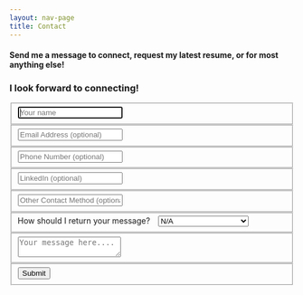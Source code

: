 ```yaml
---
layout: nav-page
title: Contact
---
```




<h4> Send me a message to connect, request my latest resume, or for most anything else! </h4>


<div class="form-container">  
<form id="contact" accept-charset="UTF-8" action="https://getform.io/f/94ad3b2e-50da-468a-b33c-a958c28d1d84" method="POST" enctype="multipart/form-data" target="_blank">
    <h3> I look forward to connecting!</h3>
    <fieldset>
      <input name="name" placeholder="Your name" type="text" tabindex="1" required autofocus>
    </fieldset>
    <fieldset>
      <input name="email" placeholder="Email Address (optional)" type="email" tabindex="2">
    </fieldset>
    <fieldset>
      <input name="phone" placeholder="Phone Number (optional)" type="tel" tabindex="3">
    </fieldset>
    <fieldset>
      <input name="linkedin" placeholder="LinkedIn (optional)" type="url" tabindex="4">
    </fieldset>
    <fieldset>
      <input name="other" placeholder="Other Contact Method (optional)" type="text" tabindex="5">
    </fieldset>
    <fieldset>
    <label> How should I return your message? </label>
    <select name="method" style="margin-left: 10px;" name="method" tabindex="6">
        <option>N/A</option>
        <option>Email</option>
        <option>Phone</option>
        <option>LinkedIn</option>
        <option>Other Method Provided</option>
    </select>
    </fieldset>
    <fieldset>
      <textarea name="message" placeholder="Your message here...." required tabindex="7"></textarea>
    </fieldset>
    <fieldset>
      <button name="submit" type="submit" id="contact-submit" data-submit="...Sending" tabindex="8">Submit</button>
    </fieldset>
  </form>
  </div>
